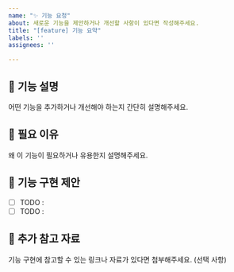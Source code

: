```yaml
---
name: "✨ 기능 요청"
about: 새로운 기능을 제안하거나 개선할 사항이 있다면 작성해주세요.
title: "[feature] 기능 요약"
labels: ''
assignees: ''

---
```


## 🚀 기능 설명
어떤 기능을 추가하거나 개선해야 하는지 간단히 설명해주세요.

## 🤔 필요 이유
왜 이 기능이 필요하거나 유용한지 설명해주세요.

## 📝 기능 구현 제안
- [ ] TODO : 
- [ ] TODO : 

## 📎 추가 참고 자료
기능 구현에 참고할 수 있는 링크나 자료가 있다면 첨부해주세요. (선택 사항)
